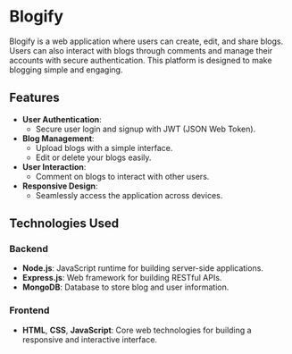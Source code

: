 # Blogify

Blogify is a web application where users can create, edit, and share blogs. Users can also interact with blogs through comments and manage their accounts with secure authentication. This platform is designed to make blogging simple and engaging.

## Features

- **User Authentication**:
  - Secure user login and signup with JWT (JSON Web Token).
- **Blog Management**:
  - Upload blogs with a simple interface.
  - Edit or delete your blogs easily.
- **User Interaction**:
  - Comment on blogs to interact with other users.
- **Responsive Design**:
  - Seamlessly access the application across devices.

## Technologies Used

### Backend
- **Node.js**: JavaScript runtime for building server-side applications.
- **Express.js**: Web framework for building RESTful APIs.
- **MongoDB**: Database to store blog and user information.

### Frontend
- **HTML**, **CSS**, **JavaScript**: Core web technologies for building a responsive and interactive interface.

